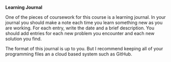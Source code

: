 **Learning Journal**

One of the pieces of coursework for this course is a learning journal. In your journal you should make a note each time you learn something new as you are working. For each entry, write the date and a brief description. You should add entries for each new problem you encounter and each new solution you find.

The format of this journal is up to you. But I recommend keeping all of your programming files an a cloud based system such as GitHub.
